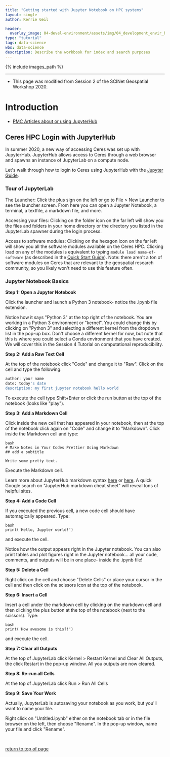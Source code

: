 ```yaml
---
title: "Getting started with Jupyter Notebook on HPC systems"
layout: single
author: Kerrie Geil

header:
  overlay_image: 04-devel-environment/assets/img/04_development_envir_banner.png
type: "tutorial"
tags: data-science
wbs: data-science
description: Describe the workbook for index and search purposes
---
```



{% include images_path %}


---

* This page was modified from Session 2 of the SCINet Geospatial Workshop 2020.


# Introduction

* [PMC Articles about or using JupyterHub](https://www.ncbi.nlm.nih.gov/pmc/?term=Jupyterhub)

## Ceres HPC Login with JupyterHub

In summer 2020, a new way of accessing Ceres was set up with JupyterHub. JupyterHub allows access to Ceres through a web browser and spawns an instance of JupyterLab on a compute node.

Let's walk through how to login to Ceres using JupyterHub with the [Jupyter Guide](https://scinet.usda.gov/guide/jupyter).

### Tour of JupyterLab

The Launcher:
Click the plus sign on the left or go to File > New Launcher to see the launcher screen. From here you can open a Jupyter Notebook, a terminal, a textfile, a markdown file, and more.

Accessing your files:
Clicking on the folder icon on the far left will show you the files and folders in your home directory or the directory you listed in the JupyterLab spawner during the login process.

Access to software modules:
Clicking on the hexagon icon on the far left will show you all the software modules available on the Ceres HPC. Clicking load on any of the modules is equivalent to typing ```module load name-of-software``` (as described in the [Quick Start Guide](https://scinet.usda.gov/guide/quickstart#using-the-software-applications-on-ceres)). Note: there aren't a ton of software modules on Ceres that are relevant to the geospatial research community, so you likely won't need to use this feature often.

### Jupyter Notebook Basics

**Step 1: Open a Jupyter Notebook**

Click the launcher and launch a Python 3 notebook- notice the .ipynb file extension.

Notice how it says "Python 3" at the top right of the notebook. You are working in a Python 3 environment or "kernel". You could change this by clicking on "Python 3" and selecting a different kernel from the dropdown list in the pop-up box. Don't choose a different kernel for now, but note that this is where you could select a Conda environment that you have created. We will cover this in the Session 4 Tutorial on computational reproducibility.

**Step 2: Add a Raw Text Cell**

At the top of the notebook click "Code" and change it to "Raw". Click on the cell and type the following:

```bash
author: your name
date: today's date
description: my first jupyter notebook hello world
```

To execute the cell type Shift+Enter or click the run button at the top of the notebook (looks like "play").

**Step 3: Add a Markdown Cell**

Click inside the new cell that has appeared in your notebook, then at the top of the notebook click again on "Code" and change it to "Markdown". Click inside the Markdown cell and type:

```
bash
# Make Notes in Your Codes Prettier Using Markdown
## add a subtitle

Write some pretty text.
```

Execute the Markdown cell.

Learn more about JupyterHub markdown syntax [here](https://jupyter-notebook.readthedocs.io/en/stable/examples/Notebook/Working%20With%20Markdown%20Cells.html) or [here](https://www.ibm.com/support/knowledgecenter/en/SSGNPV_2.0.0/dsx/markd-jupyter.html). A quick Google search on "JupyterHub markdown cheat sheet" will reveal tons of helpful sites.

**Step 4: Add a Code Cell**

If you executed the previous cell, a new code cell should have automagically appeared. Type:

```
bash
print('Hello, Jupyter world!')
```

and execute the cell.

Notice how the output appears right in the Jupyter notebook. You can also print tables and plot figures right in the Jupyter notebook... all your code, comments, and outputs will be in one place- inside the .ipynb file!


**Step 5: Delete a Cell**

Right click on the cell and choose "Delete Cells" or place your cursor in the cell and then click on the scissors icon at the top of the notebook.

**Step 6: Insert a Cell**

Insert a cell under the markdown cell by clicking on the markdown cell and then clicking the plus button at the top of the notebook (next to the scissors). Type:

```
bash
print('How awesome is this?!')
```

and execute the cell.

**Step 7: Clear all Outputs**

At the top of JupyterLab click Kernel > Restart Kernel and Clear All Outputs, the click Restart in the pop-up window. All you outputs are now cleared.

**Step 8: Re-run all Cells**

At the top of JupyterLab click Run > Run All Cells

**Step 9: Save Your Work**

Actually, JupyterLab is autosaving your notebook as you work, but you'll want to name your file.

Right click on "Untitled.ipynb" either on the notebook tab or in the file browser on the left, then choose "Rename". In the pop-up window, name your file and click "Rename".

<br>

[return to top of page](#session-2-tutorial)
